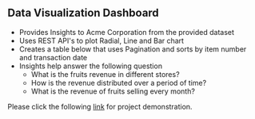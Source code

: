 ## Data Visualization Dashboard

- Provides Insights to Acme Corporation from the provided dataset 
- Uses REST API's to plot Radial, Line and Bar chart
- Creates a table below that uses Pagination and sorts by item number and transaction date
- Insights help answer the following question 
    - What is the fruits revenue in different stores?
    - How is the revenue distributed over a period of time?
    - What is the revenue of fruits selling every month?

Please click the following [link](https://data-visualization-docspot-assignment.netlify.com/) for project demonstration.
